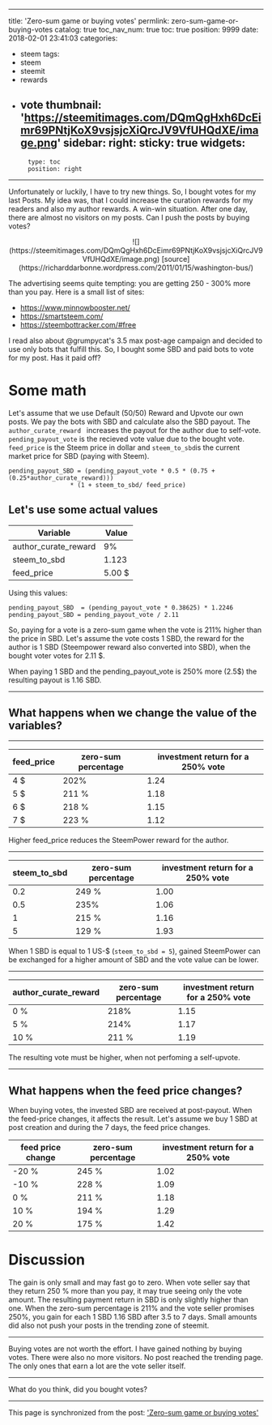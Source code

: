 
---
title: 'Zero-sum game or buying votes'
permlink: zero-sum-game-or-buying-votes
catalog: true
toc_nav_num: true
toc: true
position: 9999
date: 2018-02-01 23:41:03
categories:
- steem
tags:
- steem
- steemit
- rewards
- vote
thumbnail: 'https://steemitimages.com/DQmQgHxh6DcEimr69PNtjKoX9vsjsjcXiQrcJV9VfUHQdXE/image.png'
sidebar:
    right:
        sticky: true
widgets:
    -
        type: toc
        position: right
---


Unfortunately or luckily, I have to try new things. So, I bought votes for my last Posts. 
My idea was, that I could increase the curation rewards for my readers and also my author rewards. A win-win situation.
After one day, there are almost no visitors on my posts. Can I push the posts by buying votes? 
<center>![](https://steemitimages.com/DQmQgHxh6DcEimr69PNtjKoX9vsjsjcXiQrcJV9VfUHQdXE/image.png)
[source](https://richarddarbonne.wordpress.com/2011/01/15/washington-bus/)
</center>

The advertising seems quite tempting: you are getting 250 - 300% more than you pay. Here is a small list of sites:
* https://www.minnowbooster.net/
* https://smartsteem.com/
* https://steembottracker.com/#free

I read also about @grumpycat's 3.5 max post-age campaign and decided to use only bots that fulfill this.
So, I bought some SBD and paid bots to vote for my post. Has it paid off?

# Some math
Let's assume that we use Default (50/50) Reward and Upvote our own posts. 
We pay the bots with SBD and calculate also the SBD payout.
The `author_curate_reward ` increases the payout for the author due to self-vote.
`pending_payout_vote` is the recieved vote value due to the bought vote. `feed_price` is the Steem price in dollar and `steem_to_sbd`is the current market price for SBD (paying with Steem).

```
pending_payout_SBD = (pending_payout_vote * 0.5 * (0.75 + (0.25*author_curate_reward)))
                 * (1 + steem_to_sbd/ feed_price)
```
## Let's use some actual values

| Variable | Value |
| --- | --- |
| author_curate_reward | 9% |
| steem_to_sbd | 1.123 |
| feed_price | 5.00 $ |
 Using this values:
```
pending_payout_SBD  = (pending_payout_vote * 0.38625) * 1.2246
pending_payout_SBD = pending_payout_vote / 2.11 
```
So, paying for a vote is a zero-sum game when the vote is 211% higher than the price in SBD. Let's assume the vote costs 1 SBD, the reward for the author is 1 SBD (Steempower reward also converted into SBD), when the bought voter votes for 2.11 $. 

When paying 1 SBD and the pending_payout_vote is 250% more (2.5$) the resulting payout is 1.16 SBD.
___
## What happens when we change the value of the variables?
___

| feed_price | zero-sum percentage | investment return for a 250% vote |
| --- | --- | --- |
| 4 $ | 202% | 1.24 |
| 5 $ | 211 % | 1.18 |
| 6 $ | 218 % | 1.15 |
| 7 $ | 223 % | 1.12 |

Higher feed_price reduces the SteemPower reward for the author.
___

| steem_to_sbd | zero-sum percentage | investment return for a 250% vote |
| --- | --- | --- |
| 0.2 | 249 % | 1.00 |
| 0.5 | 235% | 1.06 |
| 1 | 215 % | 1.16 |
| 5 | 129 % | 1.93 |
When 1 SBD is equal to 1 US-$ (`steem_to_sbd = 5`), gained SteemPower can be exchanged for a higher amount of SBD and the vote value can be lower.
___

| author_curate_reward | zero-sum percentage | investment return for a 250% vote |
| --- | --- | --- |
| 0 % | 218% | 1.15 |
| 5 % | 214% | 1.17 |
| 10 % | 211 %| 1.19 |
The resulting vote must be higher, when not perfoming a self-upvote.
___
## What happens when the feed price changes?
When buying votes, the invested SBD are received at post-payout. When the feed-price changes, it affects the result.
Let's assume we buy 1 SBD at post creation and during the 7 days, the feed price changes.

| feed price change | zero-sum percentage | investment return for a 250% vote |
| --- | --- | --- |
| -20 % | 245 % | 1.02 |
| -10 % | 228 % | 1.09 |
| 0 % | 211 % | 1.18 |
| 10 % | 194 % | 1.29 |
| 20 % | 175 % | 1.42 |

# Discussion
The gain is only small and may fast go to zero. When vote seller say that they return 250 % more than you pay, it may true seeing only the vote amount. The resulting payment return in SBD is only slightly higher than one.
When the zero-sum percentage is 211% and the vote seller promises 250%, you gain for each 1 SBD 1.16 SBD after 3.5 to 7 days.  Small amounts did also not push your posts in the trending zone of steemit. 
___
Buying votes are not worth the effort. I have gained nothing by buying votes. There were also no more visitors. No post reached the trending page. The only ones that earn a lot are the vote seller itself. 
___
What do you think, did you bought votes?

- - -

This page is synchronized from the post: ['Zero-sum game or buying votes'](https://steemit.com/@holger80/zero-sum-game-or-buying-votes)
